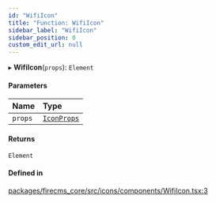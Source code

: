 ```yaml
---
id: "WifiIcon"
title: "Function: WifiIcon"
sidebar_label: "WifiIcon"
sidebar_position: 0
custom_edit_url: null
---
```


▸ **WifiIcon**(`props`): `Element`

#### Parameters

| Name | Type |
| :------ | :------ |
| `props` | [`IconProps`](../types/IconProps.md) |

#### Returns

`Element`

#### Defined in

[packages/firecms_core/src/icons/components/WifiIcon.tsx:3](https://github.com/FireCMSco/firecms/blob/d45f3739/packages/firecms_core/src/icons/components/WifiIcon.tsx#L3)
